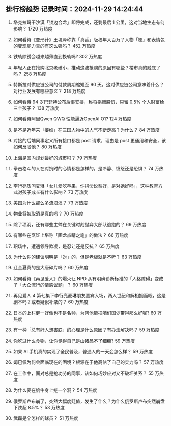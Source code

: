 
## 排行榜趋势 记录时间：2024-11-29 14:24:44
  
  1. 塔克拉玛干沙漠「锁边合龙」即将完成，还剩最后 1 公里，这对当地生态有何影响？ 1720 万热度
    
  2. 如何看待《变形计》王境泽称靠「真香」版权年入百万？人物「梗」和表情包的变现能力真的有这么强吗？ 452 万热度
    
  3. 铁轨除锈会越来越薄直到换轨吗? 302 万热度
    
  4. 年轻人正在抢购北京老破小，推动这波抢购的原因有哪些？楼市真的触底了吗？ 258 万热度
    
  5. 特斯拉对供应链公司的付款周期缩短至 90 天，这对供应链公司意味着什么？对行业发展有哪些意义？ 218 万热度
    
  6. 如何看待 94 岁巴菲特公布后事安排，称将捐赠股份，只留 0.5% 个人财富给三个孩子？ 138 万热度
    
  7. 如何看待阿里Qwen QWQ 性能逼近OpenAI O1? 124 万热度
    
  8. 是不是近年来「姜维」在三国人物中的人气不断走高？为什么？ 84 万热度
    
  9. 对接的后端同事定义所有接口都是 post 请求，理由是 post 更通用和安全，该如何反驳他？ 80 万热度
    
  10. 上海是国内规划最好的城市吗？ 79 万热度
    
  11. 拳击格斗的人在对抗时的心情都是怎样的，是冷静、愤怒还是恐惧？ 74 万热度
    
  12. 李行亮质问麦琳「女儿爱吃苹果，你拼命说梨好，是对她好吗」，这种教育方式对孩子成长有什么影响？ 73 万热度
    
  13. 美国为什么那么多流浪汉？ 73 万热度
    
  14. 物业将被取消是真的吗？ 70 万热度
    
  15. 除了项羽，还有哪些主帅在关键时刻抛弃大部队逃跑的？ 69 万热度
    
  16. 有哪些在烹饪上堪称「画龙点睛之笔」的做法？ 66 万热度
    
  17. 职场中，遭遇领导欺凌，是忍让还是反抗？ 65 万热度
    
  18. 为什么你的建议明明是「对」的，但是老板就是不听？ 63 万热度
    
  19. 辽金夏真的是大唐碎片吗？ 60 万热度
    
  20. 如何看待《再见爱人》的爆火让 NPD 从有明确诊断标准的「人格障碍」变成了「大众流行的情感议题」？ 60 万热度
    
  21. 再见爱人 4 第七集下李行亮麦琳朋友嘉宾入场，两人世纪和解相拥而眠，这是剧本吗？或者疑似补录的？ 60 万热度
    
  22. 日本的上村健一好像也不是名帅，为何他能把咱们国少带得那么好呢? 60 万热度
    
  23. 有一种「总有奸人想害朕」的心理是什么原因？有办法解决吗？ 59 万热度
    
  24. 你吃过什么食物，让你觉得自己是山猪品不了细糠? 59 万热度
    
  25. 如果 AI 手机真的实现了全民普及，普通人的一天会怎么样？ 59 万热度
    
  26. 姆巴佩为何会面临现在的困境？根源在于他高估了自己的实力吗？ 57 万热度
    
  27. 在工作中，面对总是抢功劳的同事，该如何巧妙应对又不破坏关系？ 55 万热度
    
  28. 为什么要在奶牛身上挖一个洞？ 54 万热度
    
  29. 俄罗斯卢布崩了，突然大幅度贬值，发生了什么？为什么俄罗斯卢布突然崩盘下跌超 8.5%？ 53 万热度
    
  30. 武磊是个怎样的球员？ 51 万热度
    